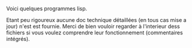Voici quelques programmes lisp.

Etant peu rigoureux aucune doc technique détaillées (en tous cas mise a jour) n'est est fournie.
Merci de bien vouloir regarder à l'interieur dess fichiers si vous voulez comprendre leur fonctionnement (commentaires intégrés).
